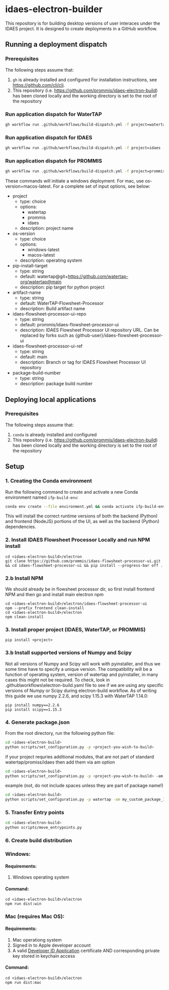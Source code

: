 # idaes-electron-builder

This repository is for building desktop versions of user interaces under the IDAES project. It is designed to create deployments in a GitHub workflow.

## Running a deployment dispatch

### Prerequisites

The following steps assume that:

1. `gh` is already installed and configured For installation instructions, see https://github.com/cli/cli.
2. This repository (i.e. https://github.com/prommis/idaes-electron-build) has been cloned locally and the working directory is set to the root of the repository

### Run application dispatch for WaterTAP

```sh
gh workflow run .github/workflows/build-dispatch.yml -f project=watertap -f os-version=windows-latest -f artifact-name=WaterTAP-Flowsheet-Processor -f pip-install-target=watertap@git+https://github.com/watertap-org/watertap@main
```

### Run application dispatch for IDAES

```sh
gh workflow run .github/workflows/build-dispatch.yml -f project=idaes -f os-version=windows-latest -f artifact-name=IDAES-Flowsheet-Processor -f pip-install-target=idaes-pse@git+https://github.com/IDAES/idaes-pse
```

### Run application dispatch for PROMMIS

```sh
gh workflow run .github/workflows/build-dispatch.yml -f project=prommis -f os-version=windows-latest -f artifact-name=PROMMIS-Flowsheet-Processor -f pip-install-target=prommis@git+https://github.com/prommis/prommis@main
```

These commands will initiate a windows deployment. For mac, use os-version=macos-latest. For a complete set of input options, see below:
- project
  - type: choice
  - options:
    - watertap
    - prommis
    - idaes
  - description: project name
- os-version
  - type: choice
  - options:
    - windows-latest
    - macos-latest
  - description: operating system
- pip-install-target
  - type: string
  - default: watertap@git+https://github.com/watertap-org/watertap@main
  - description: pip target for python project
- artifact-name
  - type: string
  - default: WaterTAP-Flowsheet-Processor
  - description: Build artifact name
- idaes-flowsheet-processor-ui-repo
  - type: string
  - default: prommis/idaes-flowsheet-processor-ui
  - description: IDAES Flowsheet Processor UI repository URL. Can be replaced by forks such as {github-user}/idaes-flowsheet-processor-ui
- idaes-flowsheet-processor-ui-ref
  - type: string
  - default: main
  - description: Branch or tag for IDAES Flowsheet Processor UI repository
- package-build-number
  - type: string
  - description: package build number

## Deploying local applications

### Prerequisites

The following steps assume that:

1. `conda` is already installed and configured
2. This repository (i.e. https://github.com/prommis/idaes-electron-build) has been cloned locally and the working directory is set to the root of the repository

## Setup

### 1. Creating the Conda environment

Run the following command to create and activate a new Conda environment named `ifp-build-env`:

```sh
conda env create --file environment.yml && conda activate ifp-build-env
```

This will install the correct runtime versions of both the backend (Python) and frontend (NodeJS) portions of the UI, as well as the backend (Python) dependencies.

### 2. Install IDAES Flowsheet Processor Locally and run NPM install

```console
cd <idaes-electron-build>/electron
git clone https://github.com/prommis/idaes-flowsheet-processor-ui.git && cd idaes-flowsheet-processor-ui && pip install --progress-bar off .
```

### 2.b Install NPM
We should already be in flowsheet processor dir, so first install frontend NPM and then go and install main electron npm

```console
cd <idaes-electron-build>/electron/idaes-flowsheet-processor-ui
npm --prefix frontend clean-install
cd <idaes-electron-build>/electron
npm clean-install
```

### 3. Install proper project (IDAES, WaterTAP, or PROMMIS)

```console
pip install <project>
```

### 3.b Install supported versions of Numpy and Scipy
Not all versions of Numpy and Scipy will work with pyinstaller, and thus we some time have to specify a unique version. The compatibility will be a function of   operating system, version of watertap and pyinstaller, in many cases this might not be required. To check, look in .github\workflows\electron-build.yaml file to see if 
we are using any specific versions of Numpy or Scipy during electron-build workflow. As of writing this guide we use numpy 2.2.6, and scipy 1.15.3 with WaterTAP 1.14.0:

```consol
pip install numpy==2.2.6
pip install scipy==1.15.3
```
### 4. Generate package.json

From the root directory, run the following python file:

```sh
cd <idaes-electron-build>
python scripts/set_configuration.py -p <project-you-wish-to-build>
```
if your project requries additional modules, that are not part of standard watertap/promiss/idaes then add them via am option 
```sh
cd <idaes-electron-build>
python scripts/set_configuration.py -p <project-you-wish-to-build> -am <comma separated list of additonal modules> 
```

example (not, do not include spaces unless they are part of package name!)
```sh
cd <idaes-electron-build>
python scripts/set_configuration.py -p watertap -am my_custom_package_1,my_custom_package_2
```

### 5. Transfer Entry points

```sh
cd <idaes-electron-build>
python scripts/move_entrypoints.py
```

### 6. Create build distribution

### Windows:
#### Requirements: 
1) Windows operating system

#### Command:
```console
cd <idaes-electron-build>/electron
npm run dist:win
```

### Mac (requires Mac OS):
#### Requirements: 
1) Mac operationg system
2) Signed in to Apple developer account
3) A valid <u>Developer ID Application</u> certificate AND corresponding private key stored in keychain access

#### Command:

```console
cd <idaes-electron-build>/electron
npm run dist:mac
```
